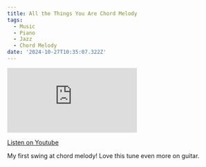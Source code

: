 ```yaml
---
title: All the Things You Are Chord Melody
tags:
  - Music
  - Piano
  - Jazz
  - Chord Melody
date: '2024-10-27T10:35:07.322Z'
---
```


<iframe src="https://www.youtube-nocookie.com/embed/Y_i7YBfuinM?modestbranding=1&showinfo=0&rel=0" title="YouTube video player" frameborder="0" allow="accelerometer; autoplay; encrypted-media; gyroscope; picture-in-picture;" allowfullscreen className="youtube_video"></iframe>

[Listen on Youtube](https://youtu.be/Y_i7YBfuinM)

My first swing at chord melody! Love this tune even more on guitar.
